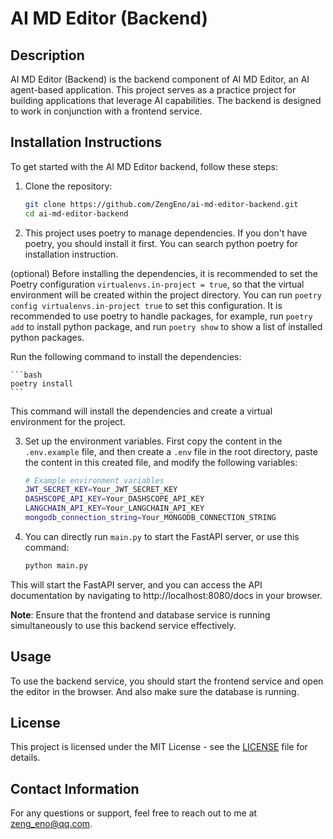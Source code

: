 # AI MD Editor (Backend)

## Description

AI MD Editor (Backend) is the backend component of AI MD Editor, an AI agent-based application. This project serves as a practice project for building applications that leverage AI capabilities. The backend is designed to work in conjunction with a frontend service.

## Installation Instructions

To get started with the AI MD Editor backend, follow these steps:

1. Clone the repository:

    ```bash
    git clone https://github.com/ZengEno/ai-md-editor-backend.git
    cd ai-md-editor-backend
    ```

2. This project uses poetry to manage dependencies. If you don't have poetry, you should install it first. You can search python poetry for installation instruction. 

(optional) Before installing the dependencies, it is recommended to set the Poetry configuration `virtualenvs.in-project = true`, so that the virtual environment will be created within the project directory. You can run `poetry config virtualenvs.in-project true` to set this configuration. It is recommended to use poetry to handle packages, for example, run `poetry add` to install python package, and run `poetry show` to show a list of installed python packages.

Run the following command to install the dependencies:

    ```bash
    poetry install
    ```

This command will install the dependencies and create a virtual environment for the project. 

3. Set up the environment variables. First copy the content in the `.env.example` file, and then create a `.env` file in the root directory, paste the content in this created file, and modify the following variables:

    ```bash
    # Example environment variables
    JWT_SECRET_KEY=Your_JWT_SECRET_KEY
    DASHSCOPE_API_KEY=Your_DASHSCOPE_API_KEY
    LANGCHAIN_API_KEY=Your_LANGCHAIN_API_KEY
    mongodb_connection_string=Your_MONGODB_CONNECTION_STRING
    ```

4. You can directly run `main.py` to start the FastAPI server, or use this command: 

    ```bash
    python main.py
    ```

This will start the FastAPI server, and you can access the API documentation by navigating to http://localhost:8080/docs in your browser.

**Note**: Ensure that the frontend and database service is running simultaneously to use this backend service effectively.

## Usage

To use the backend service, you should start the frontend service and open the editor in the browser. And also make sure the database is running.

## License

This project is licensed under the MIT License - see the [LICENSE](LICENSE) file for details.

## Contact Information

For any questions or support, feel free to reach out to me at zeng_eno@qq.com.